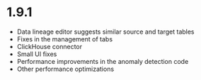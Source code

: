 # 1.9.1

* Data lineage editor suggests similar source and target tables
* Fixes in the management of tabs
* ClickHouse connector
* Small UI fixes
* Performance improvements in the anomaly detection code
* Other performance optimizations

